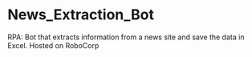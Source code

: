 # News_Extraction_Bot
RPA: Bot that extracts information from a news site and save the data in Excel. Hosted on RoboCorp
